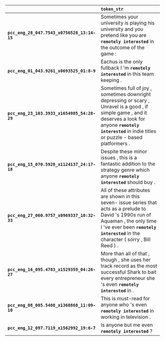 |                                             | `token_str`                                                                                                                                                                                                                |
|:--------------------------------------------|:---------------------------------------------------------------------------------------------------------------------------------------------------------------------------------------------------------------------------|
| **`pcc_eng_28_047.7543_x0756528_13:14-15`** | Sometimes your university is playing his university and you pretend like you are __``remotely interested``__ in the outcome of the game :                                                                                  |
| **`pcc_eng_01_043.9261_x0693525_01:8-9`**   | Eachus is the only fullback I 'm __``remotely interested``__ in this team keeping .                                                                                                                                        |
| **`pcc_eng_23_103.3933_x1654985_54:28-29`** | Sometimes full of joy , sometimes downright depressing or scary , Unravel is a good , if simple game , and it deserves a look for anyone __``remotely interested``__ in indie titles or puzzle - based platformers .       |
| **`pcc_eng_15_070.5928_x1124137_24:17-18`** | Despite these minor issues , this is a fantastic addition to the strategy genre which anyone __``remotely interested``__ should buy .                                                                                      |
| **`pcc_eng_27_060.9757_x0969337_10:32-33`** | All of these attributes are shown in this seven- issue series that acts as a prelude to David 's 1990s run of Aquaman , the only time I 've ever been __``remotely interested``__ in the character ( sorry , Bill Reed ) . |
| **`pcc_eng_16_095.4783_x1529359_04:26-27`** | More than all of that , though , she uses her track record as the most successful Shark to bait every entrepreneur she 's even __``remotely interested``__ in .                                                            |
| **`pcc_eng_08_085.5488_x1368868_11:09-10`** | This is must-read for anyone who 's even __``remotely interested``__ in working in television .                                                                                                                            |
| **`pcc_eng_12_097.7119_x1562992_19:6-7`**   | Is anyone but me even __``remotely interested``__ ?                                                                                                                                                                        |
